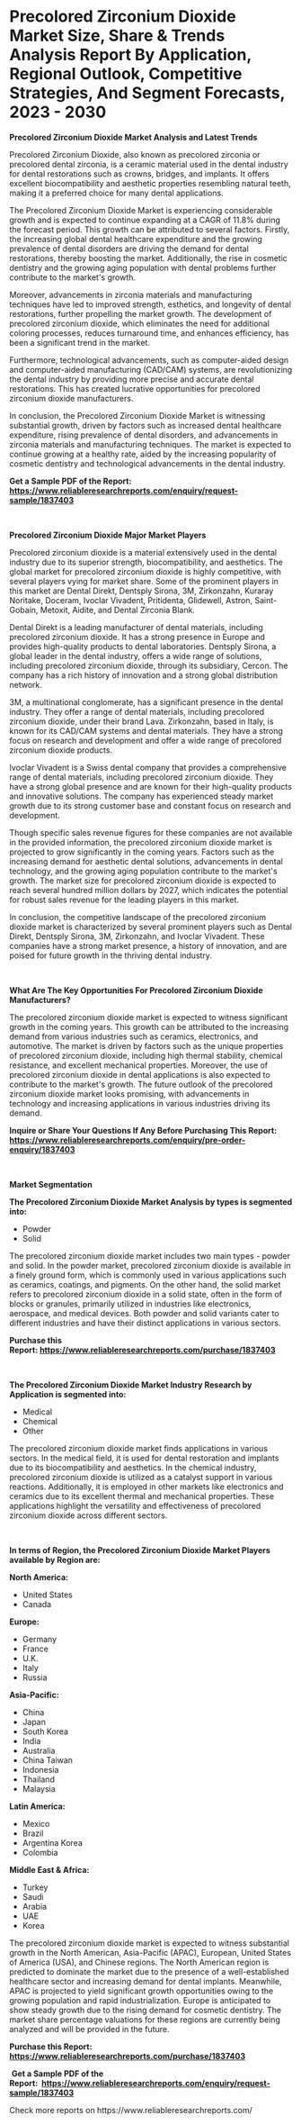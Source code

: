 <p><h1>Precolored Zirconium Dioxide Market Size, Share & Trends Analysis Report By Application, Regional Outlook, Competitive Strategies, And Segment Forecasts, 2023 - 2030</h1></p><p><strong>Precolored Zirconium Dioxide Market Analysis and Latest Trends</strong></p>
<p><p>Precolored Zirconium Dioxide, also known as precolored zirconia or precolored dental zirconia, is a ceramic material used in the dental industry for dental restorations such as crowns, bridges, and implants. It offers excellent biocompatibility and aesthetic properties resembling natural teeth, making it a preferred choice for many dental applications.</p><p>The Precolored Zirconium Dioxide Market is experiencing considerable growth and is expected to continue expanding at a CAGR of 11.8% during the forecast period. This growth can be attributed to several factors. Firstly, the increasing global dental healthcare expenditure and the growing prevalence of dental disorders are driving the demand for dental restorations, thereby boosting the market. Additionally, the rise in cosmetic dentistry and the growing aging population with dental problems further contribute to the market's growth.</p><p>Moreover, advancements in zirconia materials and manufacturing techniques have led to improved strength, esthetics, and longevity of dental restorations, further propelling the market growth. The development of precolored zirconium dioxide, which eliminates the need for additional coloring processes, reduces turnaround time, and enhances efficiency, has been a significant trend in the market.</p><p>Furthermore, technological advancements, such as computer-aided design and computer-aided manufacturing (CAD/CAM) systems, are revolutionizing the dental industry by providing more precise and accurate dental restorations. This has created lucrative opportunities for precolored zirconium dioxide manufacturers.</p><p>In conclusion, the Precolored Zirconium Dioxide Market is witnessing substantial growth, driven by factors such as increased dental healthcare expenditure, rising prevalence of dental disorders, and advancements in zirconia materials and manufacturing techniques. The market is expected to continue growing at a healthy rate, aided by the increasing popularity of cosmetic dentistry and technological advancements in the dental industry.</p></p>
<p><strong>Get a Sample PDF of the Report:&nbsp; <a href="https://www.reliableresearchreports.com/enquiry/request-sample/1837403">https://www.reliableresearchreports.com/enquiry/request-sample/1837403</a></strong></p>
<p>&nbsp;</p>
<p><strong>Precolored Zirconium Dioxide Major Market Players</strong></p>
<p><p>Precolored zirconium dioxide is a material extensively used in the dental industry due to its superior strength, biocompatibility, and aesthetics. The global market for precolored zirconium dioxide is highly competitive, with several players vying for market share. Some of the prominent players in this market are Dental Direkt, Dentsply Sirona, 3M, Zirkonzahn, Kuraray Noritake, Doceram, Ivoclar Vivadent, Pritidenta, Glidewell, Astron, Saint-Gobain, Metoxit, Aidite, and Dental Zirconia Blank.</p><p>Dental Direkt is a leading manufacturer of dental materials, including precolored zirconium dioxide. It has a strong presence in Europe and provides high-quality products to dental laboratories. Dentsply Sirona, a global leader in the dental industry, offers a wide range of solutions, including precolored zirconium dioxide, through its subsidiary, Cercon. The company has a rich history of innovation and a strong global distribution network.</p><p>3M, a multinational conglomerate, has a significant presence in the dental industry. They offer a range of dental materials, including precolored zirconium dioxide, under their brand Lava. Zirkonzahn, based in Italy, is known for its CAD/CAM systems and dental materials. They have a strong focus on research and development and offer a wide range of precolored zirconium dioxide products.</p><p>Ivoclar Vivadent is a Swiss dental company that provides a comprehensive range of dental materials, including precolored zirconium dioxide. They have a strong global presence and are known for their high-quality products and innovative solutions. The company has experienced steady market growth due to its strong customer base and constant focus on research and development.</p><p>Though specific sales revenue figures for these companies are not available in the provided information, the precolored zirconium dioxide market is projected to grow significantly in the coming years. Factors such as the increasing demand for aesthetic dental solutions, advancements in dental technology, and the growing aging population contribute to the market's growth. The market size for precolored zirconium dioxide is expected to reach several hundred million dollars by 2027, which indicates the potential for robust sales revenue for the leading players in this market.</p><p>In conclusion, the competitive landscape of the precolored zirconium dioxide market is characterized by several prominent players such as Dental Direkt, Dentsply Sirona, 3M, Zirkonzahn, and Ivoclar Vivadent. These companies have a strong market presence, a history of innovation, and are poised for future growth in the thriving dental industry.</p></p>
<p>&nbsp;</p>
<p><strong>What Are The Key Opportunities For Precolored Zirconium Dioxide Manufacturers?</strong></p>
<p><p>The precolored zirconium dioxide market is expected to witness significant growth in the coming years. This growth can be attributed to the increasing demand from various industries such as ceramics, electronics, and automotive. The market is driven by factors such as the unique properties of precolored zirconium dioxide, including high thermal stability, chemical resistance, and excellent mechanical properties. Moreover, the use of precolored zirconium dioxide in dental applications is also expected to contribute to the market's growth. The future outlook of the precolored zirconium dioxide market looks promising, with advancements in technology and increasing applications in various industries driving its demand.</p></p>
<p><strong>Inquire or Share Your Questions If Any Before Purchasing This Report: <a href="https://www.reliableresearchreports.com/enquiry/pre-order-enquiry/1837403">https://www.reliableresearchreports.com/enquiry/pre-order-enquiry/1837403</a></strong></p>
<p>&nbsp;</p>
<p><strong>Market Segmentation</strong></p>
<p><strong>The Precolored Zirconium Dioxide Market Analysis by types is segmented into:</strong></p>
<p><ul><li>Powder</li><li>Solid</li></ul></p>
<p><p>The precolored zirconium dioxide market includes two main types - powder and solid. In the powder market, precolored zirconium dioxide is available in a finely ground form, which is commonly used in various applications such as ceramics, coatings, and pigments. On the other hand, the solid market refers to precolored zirconium dioxide in a solid state, often in the form of blocks or granules, primarily utilized in industries like electronics, aerospace, and medical devices. Both powder and solid variants cater to different industries and have their distinct applications in various sectors.</p></p>
<p><strong>Purchase this Report:&nbsp;<a href="https://www.reliableresearchreports.com/purchase/1837403">https://www.reliableresearchreports.com/purchase/1837403</a></strong></p>
<p>&nbsp;</p>
<p><strong>The Precolored Zirconium Dioxide Market Industry Research by Application is segmented into:</strong></p>
<p><ul><li>Medical</li><li>Chemical</li><li>Other</li></ul></p>
<p><p>The precolored zirconium dioxide market finds applications in various sectors. In the medical field, it is used for dental restoration and implants due to its biocompatibility and aesthetics. In the chemical industry, precolored zirconium dioxide is utilized as a catalyst support in various reactions. Additionally, it is employed in other markets like electronics and ceramics due to its excellent thermal and mechanical properties. These applications highlight the versatility and effectiveness of precolored zirconium dioxide across different sectors.</p></p>
<p>&nbsp;</p>
<p><strong>In terms of Region, the Precolored Zirconium Dioxide Market Players available by Region are:</strong></p>
<p>
    <p> <strong> North America: </strong>
        <ul>
            <li>United States</li>
            <li>Canada</li>
        </ul>
        </p> 
    <p> <strong> Europe: </strong>
        <ul>
            <li>Germany</li>
            <li>France</li>
            <li>U.K.</li>
            <li>Italy</li>
            <li>Russia</li>
        </ul>
        </p> 
    <p> <strong> Asia-Pacific: </strong>
        <ul>
            <li>China</li>
            <li>Japan</li>
            <li>South Korea</li>
            <li>India</li>
            <li>Australia</li>
            <li>China Taiwan</li>
            <li>Indonesia</li>
            <li>Thailand</li>
            <li>Malaysia</li>
        </ul>
        </p> 
    <p> <strong> Latin America: </strong>
        <ul>
            <li>Mexico</li>
            <li>Brazil</li>
            <li>Argentina Korea</li>
            <li>Colombia</li>
        </ul>
        </p> 
    <p> <strong> Middle East & Africa: </strong>
        <ul>
            <li>Turkey</li>
            <li>Saudi</li>
            <li>Arabia</li>
            <li>UAE</li>
            <li>Korea</li>
        </ul>
    </p>
    </p>
<p><p>The precolored zirconium dioxide market is expected to witness substantial growth in the North American, Asia-Pacific (APAC), European, United States of America (USA), and Chinese regions. The North American region is predicted to dominate the market due to the presence of a well-established healthcare sector and increasing demand for dental implants. Meanwhile, APAC is projected to yield significant growth opportunities owing to the growing population and rapid industrialization. Europe is anticipated to show steady growth due to the rising demand for cosmetic dentistry. The market share percentage valuations for these regions are currently being analyzed and will be provided in the future.</p></p>
<p><strong>Purchase this Report: <a href="https://www.reliableresearchreports.com/purchase/1837403">https://www.reliableresearchreports.com/purchase/1837403</a></strong></p>
<p>&nbsp;<strong>Get a Sample PDF of the Report:&nbsp;&nbsp;<a href="https://www.reliableresearchreports.com/enquiry/request-sample/1837403">https://www.reliableresearchreports.com/enquiry/request-sample/1837403</a></strong></p>
<p><strong></strong></p>
<p>Check more reports on https://www.reliableresearchreports.com/</p>